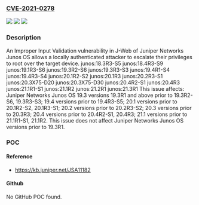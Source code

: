### [CVE-2021-0278](https://cve.mitre.org/cgi-bin/cvename.cgi?name=CVE-2021-0278)
![](https://img.shields.io/static/v1?label=Product&message=Junos%20OS&color=blue)
![](https://img.shields.io/static/v1?label=Version&message=19.3%3E%3D%2019.3R1%20&color=brighgreen)
![](https://img.shields.io/static/v1?label=Vulnerability&message=Privilege%20Escalation&color=brighgreen)

### Description

An Improper Input Validation vulnerability in J-Web of Juniper Networks Junos OS allows a locally authenticated attacker to escalate their privileges to root over the target device. junos:18.3R3-S5 junos:18.4R3-S9 junos:19.1R3-S6 junos:19.3R2-S6 junos:19.3R3-S3 junos:19.4R1-S4 junos:19.4R3-S4 junos:20.1R2-S2 junos:20.1R3 junos:20.2R3-S1 junos:20.3X75-D20 junos:20.3X75-D30 junos:20.4R2-S1 junos:20.4R3 junos:21.1R1-S1 junos:21.1R2 junos:21.2R1 junos:21.3R1 This issue affects: Juniper Networks Junos OS 19.3 versions 19.3R1 and above prior to 19.3R2-S6, 19.3R3-S3; 19.4 versions prior to 19.4R3-S5; 20.1 versions prior to 20.1R2-S2, 20.1R3-S1; 20.2 versions prior to 20.2R3-S2; 20.3 versions prior to 20.3R3; 20.4 versions prior to 20.4R2-S1, 20.4R3; 21.1 versions prior to 21.1R1-S1, 21.1R2. This issue does not affect Juniper Networks Junos OS versions prior to 19.3R1.

### POC

#### Reference
- https://kb.juniper.net/JSA11182

#### Github
No GitHub POC found.

